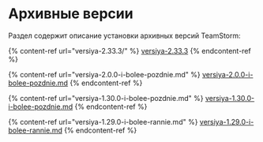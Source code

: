 # Архивные версии

Раздел содержит описание установки архивных версий TeamStorm:

{% content-ref url="versiya-2.33.3/" %}
[versiya-2.33.3](versiya-2.33.3/)
{% endcontent-ref %}

{% content-ref url="versiya-2.0.0-i-bolee-pozdnie.md" %}
[versiya-2.0.0-i-bolee-pozdnie.md](versiya-2.0.0-i-bolee-pozdnie.md)
{% endcontent-ref %}

{% content-ref url="versiya-1.30.0-i-bolee-pozdnie.md" %}
[versiya-1.30.0-i-bolee-pozdnie.md](versiya-1.30.0-i-bolee-pozdnie.md)
{% endcontent-ref %}

{% content-ref url="versiya-1.29.0-i-bolee-rannie.md" %}
[versiya-1.29.0-i-bolee-rannie.md](versiya-1.29.0-i-bolee-rannie.md)
{% endcontent-ref %}
